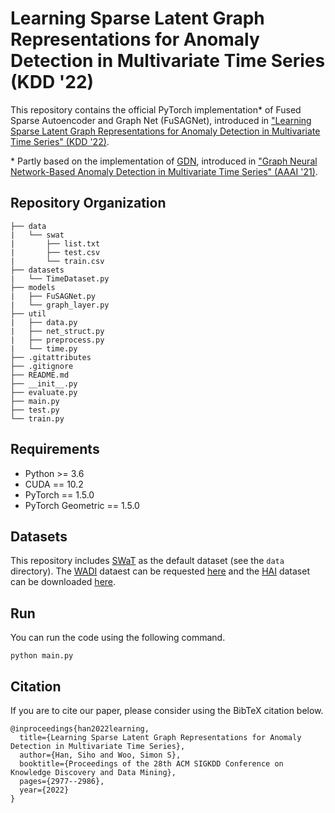 # Learning Sparse Latent Graph Representations for Anomaly Detection in Multivariate Time Series (KDD '22)

This repository contains the official PyTorch implementation* of Fused Sparse Autoencoder and Graph Net (FuSAGNet), introduced in ["Learning Sparse Latent Graph Representations for Anomaly Detection in Multivariate Time Series" (KDD '22)](https://dl.acm.org/doi/abs/10.1145/3534678.3539117).

\* Partly based on the implementation of [GDN](https://github.com/d-ailin/GDN), introduced in ["Graph Neural Network-Based Anomaly Detection in Multivariate Time Series" (AAAI '21)](https://ojs.aaai.org/index.php/AAAI/article/view/16523).

## Repository Organization
    
    ├── data
    |   └── swat
    |       ├── list.txt
    |       ├── test.csv
    |       └── train.csv
    ├── datasets
    |   └── TimeDataset.py
    ├── models
    |   ├── FuSAGNet.py
    |   └── graph_layer.py
    ├── util
    |   ├── data.py
    |   ├── net_struct.py
    |   ├── preprocess.py
    |   └── time.py
    ├── .gitattributes
    ├── .gitignore
    ├── README.md
    ├── __init__.py
    ├── evaluate.py
    ├── main.py
    ├── test.py
    └── train.py

## Requirements

* Python >= 3.6
* CUDA == 10.2
* PyTorch == 1.5.0
* PyTorch Geometric == 1.5.0

## Datasets

This repository includes [SWaT](https://link.springer.com/chapter/10.1007/978-3-319-71368-7_8) as the default dataset (see the `data` directory). The [WADI](https://dl.acm.org/doi/abs/10.1145/3055366.3055375) dataest can be requested [here](https://itrust.sutd.edu.sg/itrust-labs_datasets/) and the [HAI](https://www.usenix.org/system/files/cset20-paper-shin.pdf) dataset can be downloaded [here](https://github.com/icsdataset/hai).

## Run

You can run the code using the following command.

```
python main.py
```

## Citation

If you are to cite our paper, please consider using the BibTeX citation below.

```
@inproceedings{han2022learning,
  title={Learning Sparse Latent Graph Representations for Anomaly Detection in Multivariate Time Series},
  author={Han, Siho and Woo, Simon S},
  booktitle={Proceedings of the 28th ACM SIGKDD Conference on Knowledge Discovery and Data Mining},
  pages={2977--2986},
  year={2022}
}
```